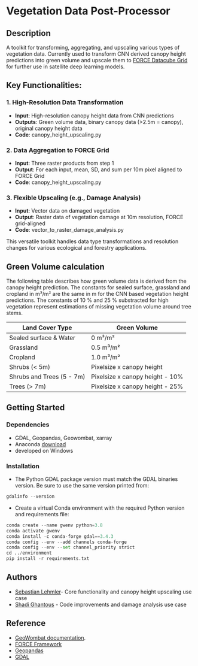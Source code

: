 
# Vegetation Data Post-Processor

## Description

A toolkit for transforming, aggregating, and upscaling various types of vegetation data. Currently used to transform CNN 
derived canopy height predictions into green volume and upscale them to [FORCE Datacube Grid](https://force-eo.readthedocs.io/en/latest/howto/datacube.html) for further use in satellite deep learning models.

## Key Functionalities:

### 1. High-Resolution Data Transformation 
- **Input**: High-resolution canopy height data from CNN predictions
- **Outputs**: Green volume data, binary canopy data (>2.5m = canopy), original canopy height data
- **Code**: canopy_height_upscaling.py


### 2. Data Aggregation to FORCE Grid 
- **Input**: Three raster products from step 1
- **Output**: For each input, mean, SD, and sum per 10m pixel aligned to FORCE Grid
- **Code**: canopy_height_upscaling.py

### 3. Flexible Upscaling (e.g., Damage Analysis)
- **Input**: Vector data on damaged vegetation
- **Output**: Raster data of vegetation damage at 10m resolution, FORCE grid-aligned
- **Code**: vector_to_raster_damage_analysis.py

This versatile toolkit handles data type transformations and resolution changes for various ecological and forestry applications.

## Green Volume calculation
The following table describes how green volume data is derived from the canopy height prediction. The constants for sealed surface, grassland and cropland in m³/m² are the same in m for the CNN based vegetation height predictions.
The constants of 10 % and 25 % substracted for high vegetation represent estimations of missing vegetation volume around tree stems. 

| Land Cover Type | Green Volume |
|-----------------|--------------|
| Sealed surface & Water | 0 m³/m² |
| Grassland | 0.5 m³/m² |
| Cropland | 1.0 m³/m² |
| Shrubs (< 5m) | Pixelsize x canopy height |
| Shrubs and Trees (5 - 7m) | Pixelsize x canopy height - 10% |
| Trees (> 7m) | Pixelsize x canopy height - 25% |

## Getting Started

### Dependencies

* GDAL, Geopandas, Geowombat, xarray
* Anaconda [download](https://www.anaconda.com/download) 
* developed on Windows

### Installation
* The Python GDAL package version must match the GDAL binaries version. Be sure to use the same version printed from:
```python I'm A tab
gdalinfo --version
```
* Create a virtual Conda environment with the required Python version and requirements file:
```python I'm A tab
conda create --name gwenv python=3.8
conda activate gwenv
conda install -c conda-forge gdal==3.4.3
conda config --env --add channels conda-forge
conda config --env --set channel_priority strict
cd ../environment
pip install -r requirements.txt
```
## Authors

 
 - [Sebastian Lehmler](https://github.com/SebastianLeh)- Core functionality and canopy height upscaling use case
 - [Shadi Ghantous](https://github.com/LUP-LuftbildUmweltPlanung) - Code improvements and damage analysis use case


## Reference

* [GeoWombat documentation](https://geowombat.readthedocs.io/en/latest/).
* [FORCE Framework](https://force-eo.readthedocs.io/en/latest/index.html)
* [Geopandas](https://geopandas.org/en/stable/)
* [GDAL](https://gdal.org/index.html)




